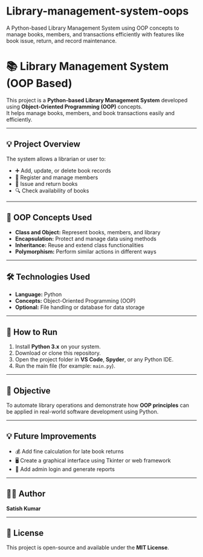 # Library-management-system-oops
A Python-based Library Management System using OOP concepts to manage books, members, and transactions efficiently with features like book issue, return, and record maintenance.

# 📚 Library Management System (OOP Based)

This project is a **Python-based Library Management System** developed using **Object-Oriented Programming (OOP)** concepts.  
It helps manage books, members, and book transactions easily and efficiently.

---

## 💡 Project Overview
The system allows a librarian or user to:
- ➕ Add, update, or delete book records  
- 👥 Register and manage members  
- 📖 Issue and return books  
- 🔍 Check availability of books  

---

## 🧠 OOP Concepts Used
- **Class and Object:** Represent books, members, and library  
- **Encapsulation:** Protect and manage data using methods  
- **Inheritance:** Reuse and extend class functionalities  
- **Polymorphism:** Perform similar actions in different ways  

---

## 🛠️ Technologies Used
- **Language:** Python  
- **Concepts:** Object-Oriented Programming (OOP)  
- **Optional:** File handling or database for data storage  

---

## 🚀 How to Run
1. Install **Python 3.x** on your system.  
2. Download or clone this repository.  
3. Open the project folder in **VS Code**, **Spyder**, or any Python IDE.  
4. Run the main file (for example: `main.py`).  

---

## 🎯 Objective
To automate library operations and demonstrate how **OOP principles** can be applied in real-world software development using Python.

---

## 💡 Future Improvements
- 💰 Add fine calculation for late book returns  
- 🖥️ Create a graphical interface using Tkinter or web framework  
- 🔐 Add admin login and generate reports  

---

## 🧑‍💻 Author
**Satish Kumar**

---

## 📝 License
This project is open-source and available under the **MIT License**.

